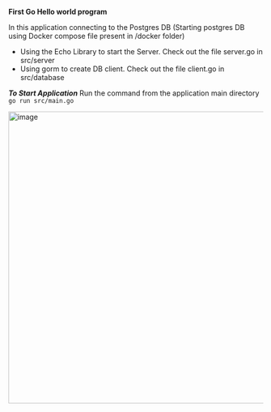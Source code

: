 **First Go Hello world program**

In this application connecting to the Postgres DB (Starting postgres DB using Docker compose file present in /docker folder)

- Using the Echo Library to start the Server. Check out the file server.go in src/server
- Using gorm to create DB client. Check out the file client.go in src/database

***To Start Application***
Run the command from the application main directory ``` go run src/main.go ```


<img width="577" alt="image" src="https://github.com/saravanastar/go-hello-world/assets/14228896/0ef1f5cb-7267-4fcd-be60-7514a2040ad0">
